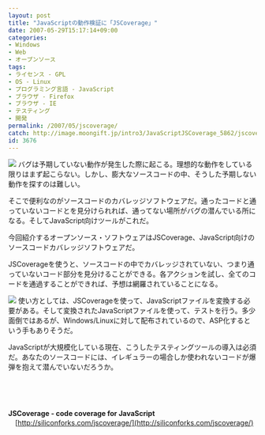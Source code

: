 ```yaml
---
layout: post
title: "JavaScriptの動作検証に「JSCoverage」"
date: 2007-05-29T15:17:14+09:00
categories:
- Windows
- Web
- オープンソース
tags: 
- ライセンス - GPL
- OS - Linux
- プログラミング言語 - JavaScript
- ブラウザ - Firefox
- ブラウザ - IE
- テスティング
- 開発
permalink: /2007/05/jscoverage/
catch: http://image.moongift.jp/intro3/JavaScriptJSCoverage_5862/jscoverage3_thumb1.png
id: 3676
---
```

[![](http://image.moongift.jp/intro3/JavaScriptJSCoverage_5862/jscoverage2_thumb1.png)](http://image.moongift.jp/intro3/JavaScriptJSCoverage_5862/jscoverage23.png) バグは予期していない動作が発生した際に起こる。理想的な動作をしている限りはまず起こらない。しかし、膨大なソースコードの中、そうした予期しない動作を探すのは難しい。

 

そこで便利なのがソースコードのカバレッジソフトウェアだ。通ったコードと通っていないコードとを見分けられれば、通ってない場所がバグの潜んでいる所になる。そしてJavaScript向けツールがこれだ。

 

今回紹介するオープンソース・ソフトウェアはJSCoverage、JavaScript向けのソースコードカバレッジソフトウェアだ。

 <!--more--> 

JSCoverageを使うと、ソースコードの中でカバレッジされていない、つまり通っていないコード部分を見分けることができる。各アクションを試し、全てのコードを通過することができれば、予想は網羅されていることになる。

 

[![](http://image.moongift.jp/intro3/JavaScriptJSCoverage_5862/jscoverage3_thumb1.png)](http://image.moongift.jp/intro3/JavaScriptJSCoverage_5862/jscoverage33.png) 使い方としては、JSCoverageを使って、JavaScriptファイルを変換する必要がある。そして変換されたJavaScriptファイルを使って、テストを行う。多少面倒ではあるが、Windows/Linuxに対して配布されているので、ASP化するという手もありそうだ。

 

JavaScriptが大規模化している現在、こうしたテスティングツールの導入は必須だ。あなたのソースコードには、イレギュラーの場合しか使われないコードが爆弾を抱えて潜んでいないだろうか。

 

&nbsp;

 

&nbsp;

 

**JSCoverage - code coverage for JavaScript**  
　[http://siliconforks.com/jscoverage/](http://siliconforks.com/jscoverage/)

